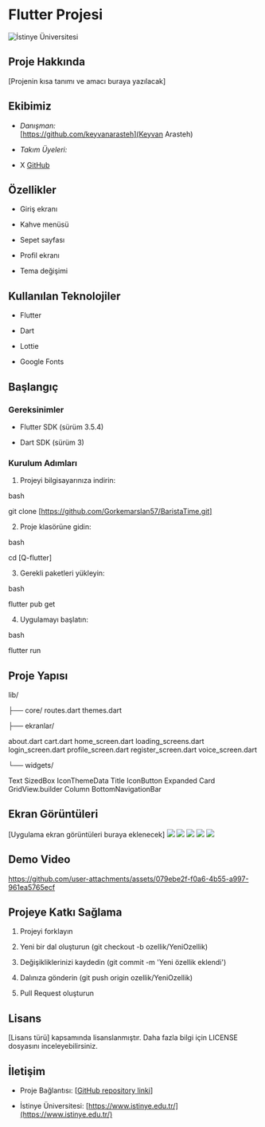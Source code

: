 # Flutter Projesi

  

![İstinye Üniversitesi](https://www.unitededucation.com/linklogoch/istinye-university-logo.png)

  

## Proje Hakkında

[Projenin kısa tanımı ve amacı buraya yazılacak]

  

## Ekibimiz

-  *Danışman:*  
[https://github.com/keyvanarasteh](Keyvan Arasteh)


-  *Takım Üyeleri:*

- X [GitHub](https://github.com/Gorkemarslan57)

  

## Özellikler

- Giriş ekranı

- Kahve menüsü

- Sepet sayfası

- Profil ekranı

- Tema değişimi


  
## Kullanılan Teknolojiler

- Flutter

- Dart

- Lottie

- Google Fonts 
  

## Başlangıç

  

### Gereksinimler

- Flutter SDK (sürüm 3.5.4)

- Dart SDK (sürüm 3)


  

### Kurulum Adımları

1. Projeyi bilgisayarınıza indirin:

bash

git  clone [https://github.com/Gorkemarslan57/BaristaTime.git]



  

2. Proje klasörüne gidin:

bash

cd [Q-flutter]



  

3. Gerekli paketleri yükleyin:

bash

flutter  pub  get



  

4. Uygulamayı başlatın:

bash

flutter  run



  

## Proje Yapısı



lib/

├── core/ 
routes.dart
themes.dart


├── ekranlar/ 

about.dart
cart.dart
home_screen.dart
loading_screens.dart
login_screen.dart
profile_screen.dart
register_screen.dart
voice_screen.dart

└── widgets/ 

Text 
SizedBox
IconThemeData 
Title 
IconButton
Expanded
Card
GridView.builder
Column
BottomNavigationBar



  

## Ekran Görüntüleri

[Uygulama ekran görüntüleri buraya eklenecek]
![](assets/images/UygulamaEkranları/CoffeeMenu.png)
![](assets/images/UygulamaEkranları/AboutScreen.png)
![](assets/images/UygulamaEkranları/Profile.screen.png)
![](assets/images/UygulamaEkranları/VoiceScreen.png)
![](assets/images/UygulamaEkranları/Drawer.png)


## Demo Video


https://github.com/user-attachments/assets/079ebe2f-f0a6-4b55-a997-961ea5765ecf



  


## Projeye Katkı Sağlama

1. Projeyi forklayın

2. Yeni bir dal oluşturun (git checkout -b ozellik/YeniOzellik)

3. Değişikliklerinizi kaydedin (git commit -m 'Yeni özellik eklendi')

4. Dalınıza gönderin (git push origin ozellik/YeniOzellik)

5. Pull Request oluşturun

  

## Lisans

[Lisans türü] kapsamında lisanslanmıştır. Daha fazla bilgi için LICENSE dosyasını inceleyebilirsiniz.

  

## İletişim

- Proje Bağlantısı: [[GitHub repository linki](https://github.com/Gorkemarslan57/BaristaTime.git)]

- İstinye Üniversitesi: [https://www.istinye.edu.tr/](https://www.istinye.edu.tr/)
